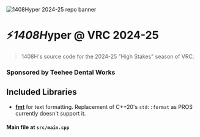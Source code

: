 ![1408Hyper 2024-25 repo banner](https://raw.githubusercontent.com/helloworld3200/1408Hyper-2024VRC-Code/main/readme-assets/banner1.png)

# ⚡***1408H***yper @ VRC 2024-25

> 1408H's source code for the 2024-25 "High Stakes" season of VRC.

### Sponsored by Teehee Dental Works

## Included Libraries
- [**fmt**](https://fmt.dev/11.0/) for text formatting. Replacement of C++20's `std::format` as  PROS currently doesn't support it.

#### Main file at `src/main.cpp`
